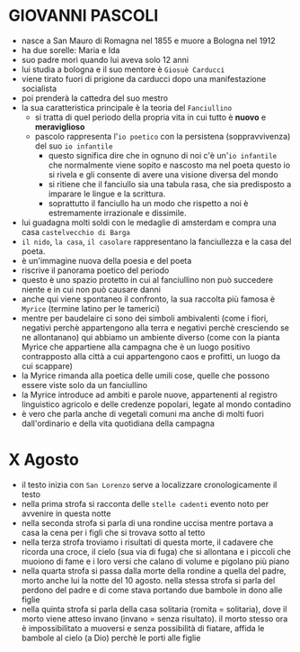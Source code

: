 # GIOVANNI PASCOLI
- nasce a San Mauro di Romagna nel 1855 e muore a Bologna nel 1912
- ha due sorelle: Maria e Ida
- suo padre morì quando lui aveva solo 12 anni
- lui studia a bologna e il suo mentore è `Giosuè Carducci`
- viene tirato fuori di prigione da carducci dopo una manifestazione socialista
- poi prenderà la cattedra del suo mestro
- la sua caratteristica principale è la teoria del `Fanciullino`
    - si tratta di quel periodo della propria vita in cui tutto è **nuovo** e **meraviglioso**
    - pascolo rappresenta l'`io poetico` con la persistena (soppravvivenza) del suo `io infantile`
        - questo significa dire che in ognuno di noi c'è un'`io infantile` che normalmente viene sopito e nascosto ma nel poeta questo io si rivela e gli consente di avere una visione diversa del mondo
        - si ritiene che il fanciullo sia una tabula rasa, che sia predisposto a imparare le lingue e la scrittura.
        - soprattutto il fanciullo ha un modo che rispetto a noi è estremamente irrazionale e dissimile.
- lui guadagna molti soldi con le medaglie di amsterdam e compra una casa `castelvecchio di Barga`
- `il nido`, `la casa`, `il casolare` rappresentano la fanciullezza e la casa del poeta.
- è un'immagine nuova della poesia e del poeta
- riscrive il panorama poetico del periodo
- questo è uno spazio protetto in cui al fanciullino non può succedere niente e in cui non può causare danni
- anche qui viene spontaneo il confronto, la sua raccolta più famosa è `Myrice` (termine latino per le tamerici)
- mentre per baudelaire ci sono dei simboli ambivalenti (come i fiori, negativi perchè appartengono alla terra e negativi perchè cresciendo se ne allontanano) qui abbiamo un ambiente diverso (come con la pianta Myrice che appartiene alla campagna che è un luogo positivo contrapposto alla città a cui appartengono caos e profitti, un luogo da cui scappare)
- la Myrice rimanda alla poetica delle umili cose, quelle che possono essere viste solo da un fanciullino
- la Myrice introduce ad ambiti e parole nuove, appartenenti al registro linguistico agricolo e delle credenze popolari, legate al mondo contadino
- è vero che parla anche di vegetali comuni ma anche di molti fuori dall'ordinario e della vita quotidiana della campagna
# X Agosto
- il testo inizia con `San Lorenzo` serve a localizzare cronologicamente il testo
- nella prima strofa si racconta delle `stelle cadenti` evento noto per avvenire in questa notte
- nella seconda strofa si parla di una rondine uccisa mentre portava a casa la cena per i figli che si trovava sotto al tetto
- nella terza strofa troviamo i risultati di questa morte, il cadavere che ricorda una croce, il cielo (sua via di fuga) che si allontana e i piccoli che muoiono di fame e i loro versi che calano di volume e pigolano più piano
- nella quarta strofa si passa dalla morte della rondine a quella del padre, morto anche lui la notte del 10 agosto.
nella stessa strofa si parla del perdono del padre e di come stava portando due bambole in dono alle figlie
- nella quinta strofa si parla della casa solitaria (romita = solitaria), dove il morto viene atteso invano (invano = senza risultato). il morto stesso ora è impossibilitato a muoversi e senza possibilità di fiatare, affida le bambole al cielo (a Dio) perchè le porti alle figlie
